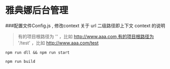 # 雅典娜后台管理

###配置文件Config.js , 修改context
关于 url 二级路径即上下文 context 的说明
>有的项目根路径为 '' ，比如 http://www.aaa.com,有的项目根路径为 '/test' ，比如 http://www.aaa.com/test

<code>npm run dll && npm run start</code>

<code>npm run build</code>
